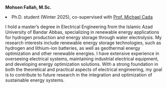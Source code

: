 <strong>Mohsen Fallah, M.Sc.</strong>
<li> Ph.D. student (Winter 2025), co-supervised with <a href="https://www.dal.ca/faculty/engineering/electrical/faculty-staff/our-faculty/professors/cada-michael.html">Prof. Michael Cada</a> </li>

<p>I hold a master’s degree in Electrical Engineering from the Islamic Azad University of Bandar Abbas, specializing in renewable energy applications for hydrogen production and energy storage through water electrolysis. My research interests include renewable energy storage technologies, such as hydrogen and lithium-ion batteries, as well as geothermal energy optimization and other renewable energies. I have extensive experience in overseeing electrical systems, maintaining industrial electrical equipment, and developing energy optimization solutions. With a strong foundation in both the theoretical and practical aspects of electrical engineering, my goal is to contribute to future research in the integration and optimization of sustainable energy systems.<p>
